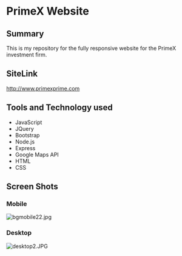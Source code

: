 # PrimeX Website #

## Summary ##

This is my repository for the fully responsive website for the PrimeX investment firm. 

## SiteLink ##
http://www.primexprime.com

## Tools and Technology used ##

* JavaScript
* JQuery
* Bootstrap
* Node.js
* Express
* Google Maps API
* HTML
* CSS

## Screen Shots ##

### Mobile ###
![bgmobile22.jpg](https://bitbucket.org/repo/qGRB8b/images/1352106838-bgmobile22.jpg)

### Desktop ###
![desktop2.JPG](https://bitbucket.org/repo/qGRB8b/images/2654177017-desktop2.JPG)